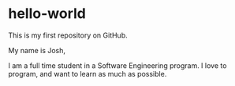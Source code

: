 # hello-world
This is my first repository on GitHub.

My name is Josh,

I am a full time student in a Software Engineering program. I love to program, and want to learn as much as possible.
